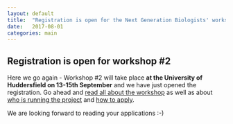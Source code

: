```yaml
---
layout: default
title:  "Registration is open for the Next Generation Biologists' workshop #2"
date:   2017-08-01
categories: main
---
```


## Registration is open for workshop #2

Here we go again - Workshop #2 will take place **at the University of Huddersfield on 13-15th September** and we have just opened the registration. Go ahead and [read all about the workshop](/workshops/) as well as about [who is running the project](/about/) and [how to apply](/application/).

We are looking forward to reading your applications :-)